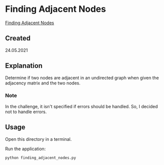 # Finding Adjacent Nodes
[Finding Adjacent Nodes](https://edabit.com/challenge/3DAkZHv2LZjgqWbvW)

## Created
24.05.2021

## Explanation
Determine if two nodes are adjacent in an undirected graph when given the adjacency matrix and the two nodes.

### Note
In the challenge, it isn't specified if errors should be handled. So, I decided not to handle errors.

## Usage
Open this directory in a terminal.

Run the application:

```shell
python finding_adjacent_nodes.py
```
